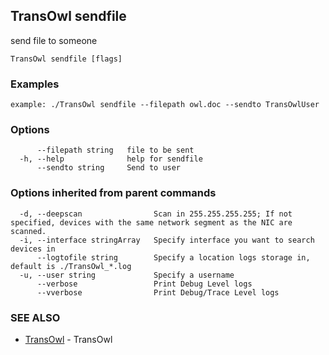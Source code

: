 ## TransOwl sendfile

send file to someone

```
TransOwl sendfile [flags]
```

### Examples

```
example: ./TransOwl sendfile --filepath owl.doc --sendto TransOwlUser
```

### Options

```
      --filepath string   file to be sent
  -h, --help              help for sendfile
      --sendto string     Send to user
```

### Options inherited from parent commands

```
  -d, --deepscan                Scan in 255.255.255.255; If not specified, devices with the same network segment as the NIC are scanned.
  -i, --interface stringArray   Specify interface you want to search devices in
      --logtofile string        Specify a location logs storage in, default is ./TransOwl_*.log
  -u, --user string             Specify a username
      --verbose                 Print Debug Level logs
      --vverbose                Print Debug/Trace Level logs
```

### SEE ALSO

* [TransOwl](TransOwl.md)	 - TransOwl

